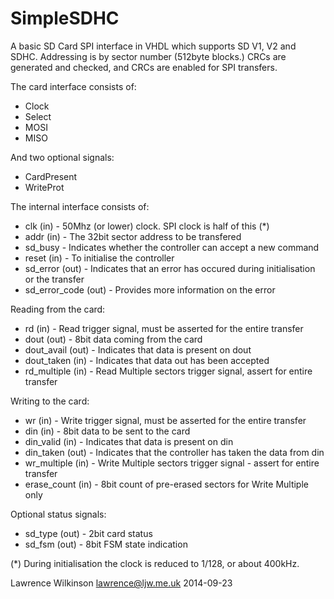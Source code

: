 SimpleSDHC
==========

A basic SD Card SPI interface in VHDL which supports SD V1, V2 and SDHC.
Addressing is by sector number (512byte blocks.)
CRCs are generated and checked, and CRCs are enabled for SPI transfers.

The card interface consists of:
* Clock
* Select
* MOSI
* MISO

And two optional signals:
* CardPresent
* WriteProt

The internal interface consists of:
* clk (in) - 50Mhz (or lower) clock.  SPI clock is half of this (*)
* addr (in) - The 32bit sector address to be transfered
* sd_busy - Indicates whether the controller can accept a new command
* reset (in) - To initialise the controller
* sd_error (out) - Indicates that an error has occured during initialisation or the transfer
* sd_error_code (out) - Provides more information on the error

Reading from the card:
* rd (in) - Read trigger signal, must be asserted for the entire transfer
* dout (out) - 8bit data coming from the card
* dout_avail (out) - Indicates that data is present on dout
* dout_taken (in) - Indicates that data out has been accepted
* rd_multiple (in) - Read Multiple sectors trigger signal, assert for entire transfer

Writing to the card:
* wr (in) - Write trigger signal, must be asserted for the entire transfer
* din (in) - 8bit data to be sent to the card
* din_valid (in) - Indicates that data is present on din
* din_taken (out) - Indicates that the controller has taken the data from din
* wr_multiple (in) - Write Multiple sectors trigger signal - assert for entire transfer
* erase_count (in) - 8bit count of pre-erased sectors for Write Multiple only

Optional status signals:
* sd_type (out) - 2bit card status
* sd_fsm (out) - 8bit FSM state indication

(*) During initialisation the clock is reduced to 1/128, or about 400kHz.

Lawrence Wilkinson
lawrence@ljw.me.uk
2014-09-23
